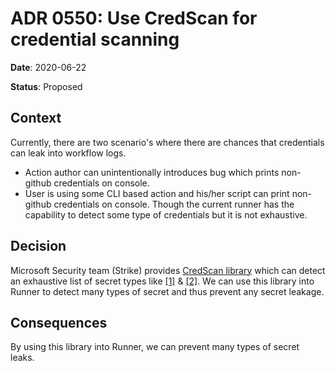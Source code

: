 # ADR 0550: Use CredScan for credential scanning

**Date**: 2020-06-22

**Status**: Proposed

## Context
Currently, there are two scenario's where there are chances that credentials can leak into workflow logs.
- Action author can unintentionally introduces bug which prints non-github credentials on console.
- User is using some CLI based action and his/her script can print non-github credentials on console.
Though the current runner has the capability to detect some type of credentials but it is not exhaustive.

## Decision
Microsoft Security team (Strike) provides [CredScan library](https://strikecommunity.azurewebsites.net/articles/4114/credential-scanner-overview.html) which can detect an exhaustive list of secret types like [[1]](https://strikecommunity.azurewebsites.net/articles/7016/credential-types-detected-by-credscan-v2.html) & [[2]](https://github.com/milidoshi26/runner/blob/main/src/Misc/layoutbin/ConfigFiles/FullTextProvider.json).
We can use this library into Runner to detect many types of secret and thus prevent any secret leakage.

## Consequences
By using this library into Runner, we can prevent many types of secret leaks. 
